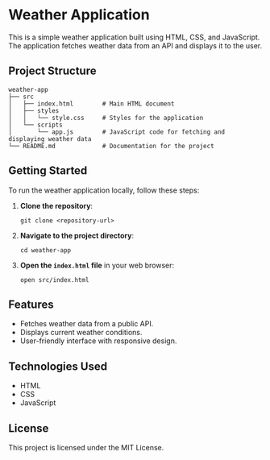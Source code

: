 # Weather Application

This is a simple weather application built using HTML, CSS, and JavaScript. The application fetches weather data from an API and displays it to the user.

## Project Structure

```
weather-app
├── src
│   ├── index.html        # Main HTML document
│   ├── styles
│   │   └── style.css     # Styles for the application
│   └── scripts
│       └── app.js        # JavaScript code for fetching and displaying weather data
└── README.md             # Documentation for the project
```

## Getting Started

To run the weather application locally, follow these steps:

1. **Clone the repository**:
   ```
   git clone <repository-url>
   ```

2. **Navigate to the project directory**:
   ```
   cd weather-app
   ```

3. **Open the `index.html` file** in your web browser:
   ```
   open src/index.html
   ```

## Features

- Fetches weather data from a public API.
- Displays current weather conditions.
- User-friendly interface with responsive design.

## Technologies Used

- HTML
- CSS
- JavaScript

## License

This project is licensed under the MIT License.